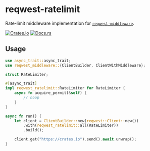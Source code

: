 # reqwest-ratelimit

Rate-limit middleware implementation for
[`reqwest-middleware`](https://crates.io/crates/reqwest-middleware).

[![Crates.io](https://img.shields.io/crates/v/reqwest-ratelimit.svg)](https://crates.io/crates/reqwest-ratelimit)
[![Docs.rs](https://docs.rs/reqwest-ratelimit/badge.svg)](https://docs.rs/reqwest-ratelimit)

## Usage

```rust
use async_trait::async_trait;
use reqwest_middleware::{ClientBuilder, ClientWithMiddleware};

struct RateLimiter;

#[async_trait]
impl reqwest_ratelimit::RateLimiter for RateLimiter {
    async fn acquire_permit(&self) {
        // noop
    }
}

async fn run() {
    let client = ClientBuilder::new(reqwest::Client::new())
        .with(reqwest_ratelimit::all(RateLimiter))
        .build();

    client.get("https://crates.io").send().await.unwrap();
}
```
